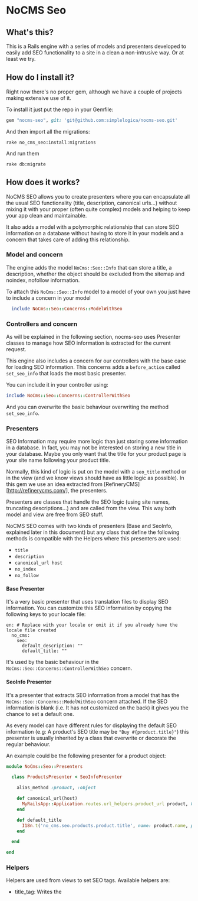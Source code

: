 # NoCMS Seo

## What's this?

This is a Rails engine with a series of models and presenters developed to easily add SEO functionality to a site in a clean a non-intrusive way. Or at least we try.


## How do I install it?

Right now there's no proper gem, although we have a couple of projects making extensive use of it.

To install it just put the repo in your Gemfile:

```ruby
gem "nocms-seo", git: 'git@github.com:simplelogica/nocms-seo.git'
```

And then import all the migrations:

```
rake no_cms_seo:install:migrations
```

And run them

```
rake db:migrate
```

## How does it works?

NoCMS SEO allows you to create presenters where you can encapsulate all the usual SEO functionality (title, description, canonical urls...) without mixing it with your proper (often quite complex) models and helping to keep your app clean and maintainable.

It also adds a model with a polymorphic relationship that can store SEO information on a database without having to store it in your models and a concern that takes care of adding this relationship.

### Model and concern

The engine adds the model `NoCms::Seo::Info` that can store a title, a description, whether the object should be excluded from the sitemap and noindex, nofollow information.

To attach this `NoCms::Seo::Info` model to a model of your own you just have to include a concern in your model

```ruby
  include NoCms::Seo::Concerns::ModelWithSeo
```

### Controllers and concern

As will be explained in the following section, nocms-seo uses Presenter classes to manage how SEO information is extracted for the current request.

This engine also includes a concern for our controllers with the base case for loading SEO information. This concerns adds a `before_action` called `set_seo_info` that loads the most basic presenter.

You can include it in your controller using:

```ruby
include NoCms::Seo::Concerns::ControllerWithSeo
```

And you can overwrite the basic behaviour overwriting the method `set_seo_info`.

### Presenters

SEO Information may require more logic than just storing some information in a database. In fact, you may not be interested on storing a new title in your database. Maybe you only want that the title for your product page is your site name following your product title.

Normally, this kind of logic is put on the model with a `seo_title` method or in the view (and we know views should have as little logic as possible). In this gem we use an idea extracted from [RefineryCMS][http://refinerycms.com/], the presenters.

Presenters are classes that handle the SEO logic (using site names, truncating descriptions...) and are called from the view. This way both model and view are free from SEO stuff.

NoCMS SEO comes with two kinds of presenters (Base and SeoInfo, explained later in this document) but any class that define the following methods is compatible with the Helpers where this presenters are used:

  - `title`
  - `description`
  - `canonical_url host`
  - `no_index`
  - `no_follow`


#### Base Presenter

It's a very basic presenter that uses translation files to display SEO information. You can customize this SEO information by copying the following keys to your locale file:

```
en: # Replace with your locale or omit it if you already have the locale file created
  no_cms:
    seo:
      default_description: ""
      default_title: ""
```

It's used by the basic behaviour in the `NoCms::Seo::Concerns::ControllerWithSeo` concern.

#### SeoInfo Presenter

It's a presenter that extracts SEO information from a model that has the `NoCms::Seo::Concerns::ModelWithSeo` concern attached. If the SEO information is blank (i.e. It has not customized on the back) it gives you the chance to set a default one.

As every model can have different rules for displaying the default SEO information (e.g: A product's SEO title may be `"Buy #{product.title}"`) this presenter is usually inherited by a class that overwrite or decorate the regular behaviour.

An example could be the following presenter for a product object:

```ruby
module NoCms::Seo::Presenters

  class ProductsPresenter < SeoInfoPresenter

    alias_method :product, :object

    def canonical_url(host)
      MyRailsApp::Application.routes.url_helpers.product_url product, host: host
    end

    def default_title
      I18n.t('no_cms.seo.products.product.title', name: product.name, price: product.price) # e.g Buy product.name for just product.price €!!
    end

  end

end
```

### Helpers

Helpers are used from views to set SEO tags. Available helpers are:

  - title_tag: Writes the <title> tag
  - meta_description_tag: Writes the <meta name="description"> tag
  - canonical_url_tag: Writes the <link rel="canonical"> tag
  - robots_tag: Writes the <meta name"robots"> tag.

The first three helpers can receive an string, in which case the corresponding tag will have that text as a value. This is commonly used in combination with a yield, so you can modify the title, description or canonical from any view with a content_for:

```
  <%= raw title_tag yield(:seo_title) %>
  <%= raw meta_description_tag yield(:seo_meta_description) %>
  <%= raw canonical_url_tag yield(:seo_canonical_url) %>
```

The `robots_tag` helper can receive a hash with the keys `no_index` and `no_follow` set.

All this helpers rely on the existence of a SeoPresenter in the `@seo_info` variable if they don't receive a string or hash.

The helper must be included in the `ApplicationController` with the following line:

```ruby
  helper NoCms::Seo::SeoHelper
```

